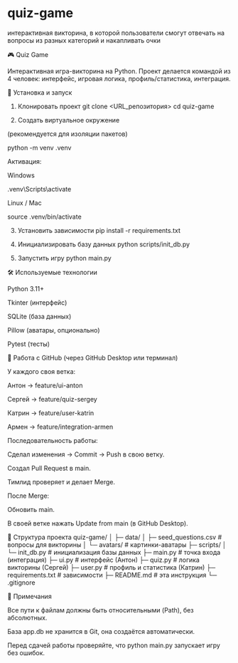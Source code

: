# quiz-game
интерактивная викторина, в которой пользователи смогут отвечать на вопросы из разных категорий и накапливать очки


🎮 Quiz Game

Интерактивная игра-викторина на Python.
Проект делается командой из 4 человек: интерфейс, игровая логика, профиль/статистика, интеграция.

🚀 Установка и запуск
1. Клонировать проект
git clone <URL_репозитория>
cd quiz-game

2. Создать виртуальное окружение

(рекомендуется для изоляции пакетов)

python -m venv .venv


Активация:

Windows

.venv\Scripts\activate


Linux / Mac

source .venv/bin/activate

3. Установить зависимости
pip install -r requirements.txt

4. Инициализировать базу данных
python scripts/init_db.py

5. Запустить игру
python main.py

🛠️ Используемые технологии

Python 3.11+

Tkinter (интерфейс)

SQLite (база данных)

Pillow (аватары, опционально)

Pytest (тесты)

👥 Работа с GitHub (через GitHub Desktop или терминал)

У каждого своя ветка:

Антон → feature/ui-anton

Сергей → feature/quiz-sergey

Катрин → feature/user-katrin

Армен → feature/integration-armen

Последовательность работы:

Сделал изменения → Commit → Push в свою ветку.

Создал Pull Request в main.

Тимлид проверяет и делает Merge.

После Merge:

Обновить main.

В своей ветке нажать Update from main (в GitHub Desktop).

📂 Структура проекта
quiz-game/
│
├─ data/
│   ├─ seed_questions.csv   # вопросы для викторины
│   └─ avatars/             # картинки-аватары
├─ scripts/
│   └─ init_db.py           # инициализация базы данных
├─ main.py                  # точка входа (интеграция)
├─ ui.py                    # интерфейс (Антон)
├─ quiz.py                  # логика викторины (Сергей)
├─ user.py                  # профиль и статистика (Катрин)
├─ requirements.txt         # зависимости
├─ README.md                # эта инструкция
└─ .gitignore

📌 Примечания

Все пути к файлам должны быть относительными (Path), без абсолютных.

База app.db не хранится в Git, она создаётся автоматически.

Перед сдачей работы проверяйте, что python main.py запускает игру без ошибок.